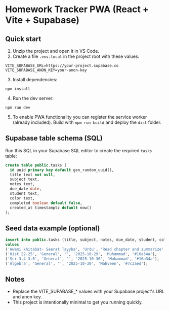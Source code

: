 # Homework Tracker PWA (React + Vite + Supabase)

## Quick start

1. Unzip the project and open it in VS Code.
2. Create a file `.env.local` in the project root with these values:

```
VITE_SUPABASE_URL=https://your-project.supabase.co
VITE_SUPABASE_ANON_KEY=your-anon-key
```

3. Install dependencies:
```
npm install
```

4. Run the dev server:
```
npm run dev
```

5. To enable PWA functionality you can register the service worker (already included). Build with `npm run build` and deploy the `dist` folder.

## Supabase table schema (SQL)

Run this SQL in your Supabase SQL editor to create the required `tasks` table:

```sql
create table public.tasks (
  id uuid primary key default gen_random_uuid(),
  title text not null,
  subject text,
  notes text,
  due_date date,
  student text,
  color text,
  completed boolean default false,
  created_at timestamptz default now()
);
```

## Seed data example (optional)

```sql
insert into public.tasks (title, subject, notes, due_date, student, color)
values
('Awami khitabat- Seerat Tayyba', 'Urdu', 'Read chapter and summarize', '2025-10-28', 'Mahveen', '#7c3aed'),
('Hist 22-25', 'General', '', '2025-10-29', 'Muhammad', '#16a34a'),
('Sci 3.4-3.6', 'General', '', '2025-10-30', 'Muhammad', '#16a34a'),
('Algebra', 'General', '', '2025-10-30', 'Mahveen', '#7c3aed');
```

## Notes

- Replace the VITE_SUPABASE_* values with your Supabase project's URL and anon key.
- This project is intentionally minimal to get you running quickly.
